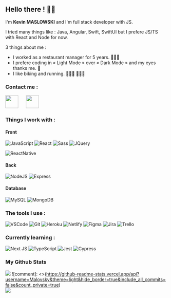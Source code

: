## Hello there ! 👋🏻
I'm **Kevin MASLOWSKI** and I'm full stack developer with JS.

I tried many things like : Java, Angular, Swift, SwiftUI but I prefere JS/TS with React and Node for now.

3 things about me :
* I worked as a restaurant manager for 5 years. 👨🏼‍🍳
* I prefere coding in « Light Mode » over « Dark Mode » and my eyes thanks me. 👀
* I like biking and running. 🚴🏻‍♂️ 🏃🏻‍♂️

### Contact me :

[<img width="40px" style="margin-right: 10px" src="https://cdn.jsdelivr.net/gh/devicons/devicon/icons/linkedin/linkedin-original.svg"/>](https://www.linkedin.com/in/kevin-maslowski-2130ab185/)&emsp;[<img width="40px" style="margin-right: 10px" src="https://cdn.jsdelivr.net/gh/devicons/devicon/icons/google/google-original.svg"/>](mailto:kevinmaslowski@gmail.com)

### Things I work with :
#### Front

![JavaScript](https://img.shields.io/badge/JAVASCRIPT-yellow?style=for-the-badge&logo=javascript&logoColor=white)
![React](https://img.shields.io/badge/REACT-black?style=for-the-badge&logo=react&logoColor=61DAFB)
![Sass](https://img.shields.io/badge/sass-CC6699?style=for-the-badge&logo=sass&logoColor=white) 
![JQuery](https://img.shields.io/badge/jquery-0769AD?style=for-the-badge&logo=jquery&logoColor=white)

![ReactNative](https://img.shields.io/badge/REACT%20NAtive-black?style=for-the-badge&logo=react&logoColor=61DAFB)

#### Back

![NodeJS](https://img.shields.io/badge/Node-339933?style=for-the-badge&logo=nodedotjs&logoColor=white)
![Express](https://img.shields.io/badge/express-black?style=for-the-badge&logo=express&logoColor=white)

#### Database

![MySQL](https://img.shields.io/badge/SQL-4479A1?style=for-the-badge&logo=mysql&logoColor=white)
![MongoDB](https://img.shields.io/badge/MongoDB-GA248?style=for-the-badge&logo=mongodb&logoColor=white)

### The tools I use :

![VSCode](https://img.shields.io/badge/VSCODE-007ACC?style=for-the-badge&logo=visualstudiocode&logoColor=white)
![Git](https://img.shields.io/badge/git-F05032?style=for-the-badge&logo=git&logoColor=white)
![Heroku](https://img.shields.io/badge/heroku-430098?style=for-the-badge&logo=heroku&logoColor=white)
![Netlify](https://img.shields.io/badge/netlify-00C7B7?style=for-the-badge&logo=netlify&logoColor=white)
![Figma](https://img.shields.io/badge/figma-F24E1E?style=for-the-badge&logo=figma&logoColor=white)
![Jira](https://img.shields.io/badge/jira-0052CC?style=for-the-badge&logo=jira&logoColor=white)
![Trello](https://img.shields.io/badge/trello-0052CC?style=for-the-badge&logo=trello&logoColor=white)

### Currently learning :
![Next JS](https://img.shields.io/badge/Next-black?style=for-the-badge&logo=next.js&logoColor=white)
![TypeScript](https://img.shields.io/badge/typescript-%23007ACC.svg?style=for-the-badge&logo=typescript&logoColor=white)
![Jest](https://img.shields.io/badge/jest-C21325?style=for-the-badge&logo=jest&logoColor=white)
![Cypress](https://img.shields.io/badge/cypress-17202C?style=for-the-badge&logo=cypress&logoColor=white)

### My Github Stats
![](https://github-readme-stats.vercel.app/api/top-langs/?username=Malovsky&theme=light&hide_border=true&include_all_commits=false&count_private=true&layout=compact)
![comment]: <>(https://github-readme-stats.vercel.app/api?username=Malovsky&theme=light&hide_border=true&include_all_commits=false&count_private=true)<br/>
![](https://github-readme-streak-stats.herokuapp.com/?user=Malovsky&theme=light&hide_border=true)<br/>
